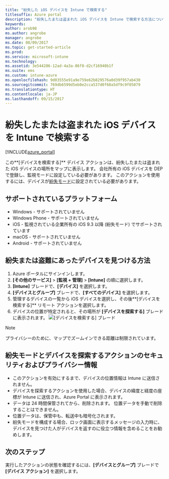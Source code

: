 ```yaml
---
title: "紛失した iOS デバイスを Intune で検索する"
titlesuffix: Azure portal
description: "紛失したまたは盗まれた iOS デバイスを Intune で検索する方法について説明します。\""
keywords: 
author: arob98
ms.author: angrobe
manager: angrobe
ms.date: 08/09/2017
ms.topic: get-started-article
ms.prod: 
ms.service: microsoft-intune
ms.technology: 
ms.assetid: 3e544286-12ad-4a3a-86f8-d2cf16940b1f
ms.suite: ems
ms.custom: intune-azure
ms.openlocfilehash: 9d03555e91a9e759e62b829576a0d39f957ab430
ms.sourcegitcommit: 769db6599d5eb0e2cca537d0f60a5df9c9f05079
ms.translationtype: HT
ms.contentlocale: ja-JP
ms.lasthandoff: 09/15/2017
---
```

# <a name="locate-lost-or-stolen-ios-devices-with-intune"></a>紛失したまたは盗まれた iOS デバイスを Intune で検索する


[!INCLUDE[azure_portal](./includes/azure_portal.md)]

この**[デバイスを検索する]** デバイス アクションは、紛失したまたは盗まれた iOS デバイスの場所をマップに表示します。 会社所有の iOS デバイスを DEP で登録し、監視モードに設定している必要があります。 このアクションを使用するには、デバイスが[紛失モード](/intune-azure/manage-devices/lost-mode.md)に設定されている必要があります。

## <a name="supported-platforms"></a>サポートされているプラットフォーム

- Windows - サポートされていません
- Windows Phone - サポートされていません
- iOS - 監視されている企業所有の iOS 9.3 以降 (紛失モード) でサポートされています
- macOS - サポートされていません
- Android - サポートされていません

## <a name="how-to-locate-a-lost-or-stolen-device"></a>紛失または盗難にあったデバイスを見つける方法

1. Azure ポータルにサインインします。
2. **[その他のサービス]** > **[監視 + 管理]** > **[Intune]** の順に選択します。
3. **[Intune]** ブレードで、**[デバイス]** を選択します。
4. **[デバイスとグループ]** ブレードで、**[すべてのデバイス]** を選択します。
5. 管理するデバイスの一覧から iOS デバイスを選択し、その後**[デバイスを検索する]** リモート アクションを選択します。
6. デバイスの位置が特定されると、その場所が **[デバイスを探索する]** ブレードに表示されます。
    ![[デバイスを検索する] ブレード](./media/locate-device.png)

>[!NOTE]
>プライバシーのために、マップでズームインできる距離は制限されています。

## <a name="security-and-privacy-information-for-the-lost-mode-and-locate-device-actions"></a>紛失モードとデバイスを探索するアクションのセキュリティおよびプライバシー情報
- このアクションを有効にするまで、デバイスの位置情報は Intune に送信されません。
- デバイスを探索するアクションを使用した場合、デバイスの緯度と経度の座標が Intune に送信され、Azure Portal に表示されます。
- データは 24 時間保管されてから、削除されます。 位置データを手動で削除することはできません。
- 位置データは、保管中も、転送中も暗号化されます。
- 紛失モードを構成する場合、ロック画面に表示するメッセージの入力時に、デバイスを見つけた人がデバイスを返すのに役立つ情報を含めることをお勧めします。


## <a name="next-steps"></a>次のステップ

実行したアクションの状態を確認するには、**[デバイスとグループ]** ブレードで **[デバイス アクション]** を選択します。